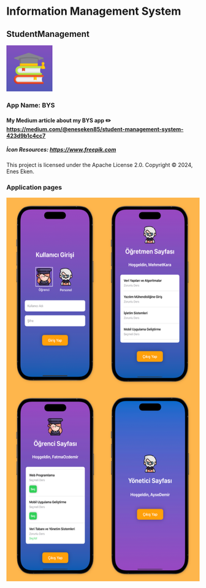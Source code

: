 # Information Management System
## StudentManagement

<img src="https://github.com/eneseken95/Information_Management_System/blob/main/StudentManagement/Assets.xcassets/AppIcon.appiconset/1024%201.png?raw=true" alt="Logo" width="120" height="120" />

### App Name: BYS
#### My Medium article about my BYS app ✏️ https://medium.com/@eneseken85/student-management-system-423d9b1c4cc7
##### İcon Resources: https://www.freepik.com
This project is licensed under the Apache License 2.0. Copyright © 2024, Enes Eken.
### Application pages
<img src="https://github.com/eneseken95/Information_Management_System/blob/main/Screenshoots.png" alt="Screenshoots" width="550" height="1000" />


